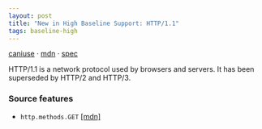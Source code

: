 ```yaml
---
layout: post
title: "New in High Baseline Support: HTTP/1.1"
tags: baseline-high
---
```


[caniuse](https://caniuse.com/?search=http11) · [mdn](https://developer.mozilla.org/en-US/search?q=HTTP/1.1) · [spec](https://httpwg.org/specs/rfc9112.html)

HTTP/1.1 is a network protocol used by browsers and servers. It has been superseded by HTTP/2 and HTTP/3.

### Source features

- ``http.methods.GET`` [[mdn]](https://developer.mozilla.org/en-US/search?q=http.methods.GET)
